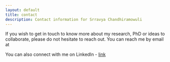 ```yaml
---
layout: default
title: contact
description: Contact information for Srravya Chandhiramowuli
---
```


<p>If you wish to get in touch to know more about my research, PhD or ideas to collaborate, please do not hesitate to reach out. You can reach me by email at <script language="JavaScript">user = 'srravya.c';site = 'ed.ac.uk';document.write('<a href=\"mailto:' + user + '@' + site + '\">');document.write(user + '@' + site + '</a>');</script> </p>

<p>You can also connect with me on LinkedIn - <a href="https://www.linkedin.com/in/srravya/">link</a></p>

